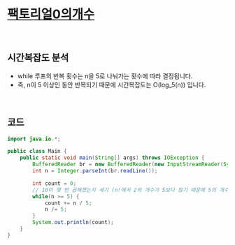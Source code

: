 # [팩토리얼0의개수](https://www.acmicpc.net/problem/1676)

<br>

## 시간복잡도 분석

- while 루프의 반복 횟수는 n을 5로 나눠가는 횟수에 따라 결정됩니다. 
- 즉, n이 5 이상인 동안 반복되기 때문에 시간복잡도는 O(log_5(n)) 입니다.

<br>

## 코드

```java
import java.io.*;

public class Main {
    public static void main(String[] args) throws IOException {
        BufferedReader br = new BufferedReader(new InputStreamReader(System.in));
        int n = Integer.parseInt(br.readLine());

        int count = 0;
        // 10이 몇 번 곱해졌는지 세기 (n!에서 2의 개수가 5보다 많기 때문에 5의 개수 세기)
        while(n >= 5) {
            count += n / 5;
            n /= 5;
        }
        System.out.println(count);
    }
}

```
